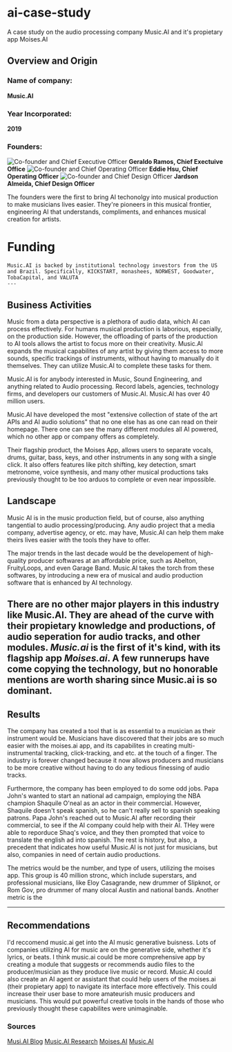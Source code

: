 # ai-case-study 
A case study on the audio processing company Music.AI and it's propietary app Moises.AI 

## Overview and Origin

### Name of company: 
**Music.AI** 

### Year Incorporated:
**2019**
### Founders:
  ![Co-founder and Chief Executive Officer](geraldoCOFOUNDER1.webp) 
    **Geraldo Ramos, Chief Exectuive Office**
  ![Co-founder and Chief Operating Officer](eddieCOFOUNDER2.webp)
     **Eddie Hsu, Chief Operating Officer**
  ![Co-founder and Chief Design Officer](jardsonCOFOUNDER3.webp)
     **Jardson Almeida, Chief Design Officer**
     
   The founders were the first to bring AI techonolgy into musical production to make musicians lives easier. They're pioneers in this musical frontier, engineering AI that understands, compliments, and enhances musical creation for artists.
# Funding
    Music.AI is backed by institutional technology investors from the US and Brazil. Specifically, KICKSTART, monashees, NORWEST, Goodwater, TobaCapital, and VALUTA
    ---
## Business Activities


Music from a data perspective is a plethora of audio data, which AI can process effectively. For humans musical production is laborious, especially, on the production side. However, the offloading of parts of the production to AI tools allows the artist to focus more on their creativity. Music.AI expands the musical capabilites of any artist by giving them access to more sounds, specific trackings of instruments, without having to manually do it themselves. They can utilize Music.AI to complete these tasks for them. 

Music.AI is for anybody interested in Music, Sound Engineering, and anything related to Audio processing. Record labels, agencies, technology firms, and developers our customers of Music.AI. Music.AI has over 40 million users. 

Music.AI have developed the most "extensive collection of state of the art APIs and AI audio solutions" that no one else has as one can read on their homepage. There one can see the many different modules all AI powered, which no other app or company offers as completely.

Their flagship product, the Moises App, allows users to separate vocals, drums, guitar, bass, keys, and other instruments in any song with a single click. It also offers features like pitch shifting, key detection, smart metronome, voice synthesis, and many other musical productions taks previously thought to be too arduos to complete or even near impossible.

## Landscape


Music AI is in the music production field, but of course, also anything tangential to audio processing/producing. Any audio project that a media company, advertise agency, or etc. may have, Music.AI can help them make theirs lives easier with the tools they have to offer. 

The major trends in the last decade would be the developement of high-quality producer softwares at an affordable price, such as Abelton, FruityLoops, and even Garage Band. Music.AI takes the torch from these softwares, by introducing a new era of musical and audio production software that is enhanced by AI technology. 

There are no other major players in this industry like Music.AI. They are ahead of the curve with their propietary knowledge and productions, of audio seperation for audio tracks, and other modules. *Music.ai* is the first of it's kind, with its flagship app *Moises.ai*. A few runnerups have come copying the technology, but no honorable mentions are worth sharing since Music.ai is so dominant. 
---

## Results


The company has created a tool that is as essential to a musician as their instrument would be. Musicians have discovered that their jobs are so much easier with the moises.ai app, and its capabilites in creating multi-instrumental tracking, click-tracking, and etc. at the touch of a finger. The industry is forever changed because it now allows producers and musicians to be more creative without having to do any tedious finessing of audio tracks.

Furthermore, the company has been employed to do some odd jobs. Papa John's wanted to start an national ad campaign, employing the NBA champion Shaquile O'neal as an actor in their commercial. However, Shaquile doesn't speak spanish, so he can't really sell to spanish speaking patrons. Papa John's reached out to Music.AI after recording their commercial,  to see if the AI company could help with their AI. THey were able to reporduce Shaq's voice, and they then prompted that voice to translate the english ad into spanish. The rest is history, but also, a precedent that indicates how useful Music.AI is not just for musicians, but also, companies in need of certain audio productions.

The metrics would be the number, and type of users, utilizing the moises app. This group is 40 million stronc, which include superstars, and professional musicians, like Eloy Casagrande, new drummer of Slipknot, or Rom Gov, pro drummer of many olocal Austin and national bands. Another metric is the 

---
## Recommendations

I'd reccomend music.ai get into the AI music generative buisness. Lots of companies utilizing AI for music are on the generative side, whether it's lyrics, or beats. I think music.ai could be more comprehensive app by creating a module that suggests or recommends audio files to the producer/musician as they produce live music or record. Music.AI could also create an AI agent or assistant that could help users of the moises.ai (their propietary app) to navigate its interface more effectively.   This could increase their user base to more amateurish music producers and musicians. This would put powerful creative tools in the hands of those who previously thought these capabilites were unimaginable. 

### Sources
[Musi.AI Blog](https://music.ai/blog/news/indiescussion-webinar/?utm_source=direct&click_section=section_1_blog_list_10)
[Music.AI Research](https://music.ai/research/?utm_source=direct&click_section=header_research)
[Moises.AI](https://moises.ai/)
[Music.AI](https://music.ai/)

